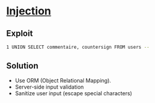# [Injection](https://owasp.org/Top10/A03_2021-Injection/)

## Exploit

```sh
1 UNION SELECT commentaire, countersign FROM users --
```

## Solution

- Use ORM (Object Relational Mapping).
- Server-side input validation
- Sanitize user input (escape special characters)
